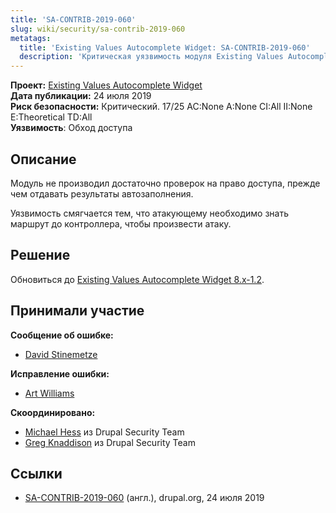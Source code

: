 ```yaml
---
title: 'SA-CONTRIB-2019-060'
slug: wiki/security/sa-contrib-2019-060
metatags:
  title: 'Existing Values Autocomplete Widget: SA-CONTRIB-2019-060'
  description: 'Критическая уязвимость модуля Existing Values Autocomplete Widget. Устранена в версии 8.x-1.2'
---
```


**Проект:** [Existing Values Autocomplete Widget](https://www.drupal.org/project/existing_values_autocomplete_widget)\
**Дата публикации:** 24 июля 2019\
**Риск безопасности:** Критический. 17/25 AC:None A:None CI:All II:None E:Theoretical TD:All\
**Уязвимость**: Обход доступа

## Описание

Модуль не производил достаточно проверок на право доступа, прежде чем отдавать результаты автозаполнения.

Уязвимость смягчается тем, что атакующему необходимо знать маршрут до контроллера, чтобы произвести атаку.

## Решение

Обновиться до [Existing Values Autocomplete Widget 8.x-1.2](https://www.drupal.org/node/3069768).

## Принимали участие

**Сообщение об ошибке:**

- [David Stinemetze](https://www.drupal.org/user/2508346)

**Исправление ошибки:**

- [Art Williams](https://www.drupal.org/user/77599)

**Скоординировано:**

- [Michael Hess](https://www.drupal.org/user/102818) из Drupal Security Team
- [Greg Knaddison](https://www.drupal.org/user/36762) из Drupal Security Team

## Ссылки

- [SA-CONTRIB-2019-060](https://www.drupal.org/sa-contrib-2019-060) (англ.), drupal.org, 24 июля 2019